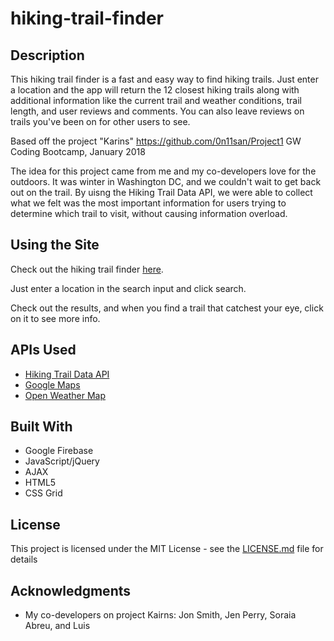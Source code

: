 # hiking-trail-finder

## Description
This hiking trail finder is a fast and easy way to find hiking trails. Just enter a location and the app will return the 12 closest hiking trails along with additional information like the current trail and weather conditions, trail length, and user reviews and comments. You can also leave reviews on trails you've been on for other users to see.

Based off the project "Karins" https://github.com/0n11san/Project1
GW Coding Bootcamp, January 2018

The idea for this project came from me and my co-developers love for the outdoors. It was winter in Washington DC, and we couldn't wait to get back out on the trail. By uisng the Hiking Trail Data API, we were able to collect what we felt was the most important information for users trying to determine which trail to visit, without causing information overload.


## Using the Site
Check out the hiking trail finder [here](https://hillary-joyce.github.io/hiking-trail-finder/).

Just enter a location in the search input and click search.

Check out the results, and when you find a trail that catchest your eye, click on it to see more info.

## APIs Used
* [Hiking Trail Data API](https://www.hikingproject.com/data)
* [Google Maps](https://developers.google.com/maps/)
* [Open Weather Map](https://developers.google.com/maps/)

## Built With
* Google Firebase
* JavaScript/jQuery
* AJAX
* HTML5
* CSS Grid

## License

This project is licensed under the MIT License - see the [LICENSE.md](LICENSE.md) file for details

## Acknowledgments

* My co-developers on project Kairns: Jon Smith, Jen Perry, Soraia Abreu, and Luis 
